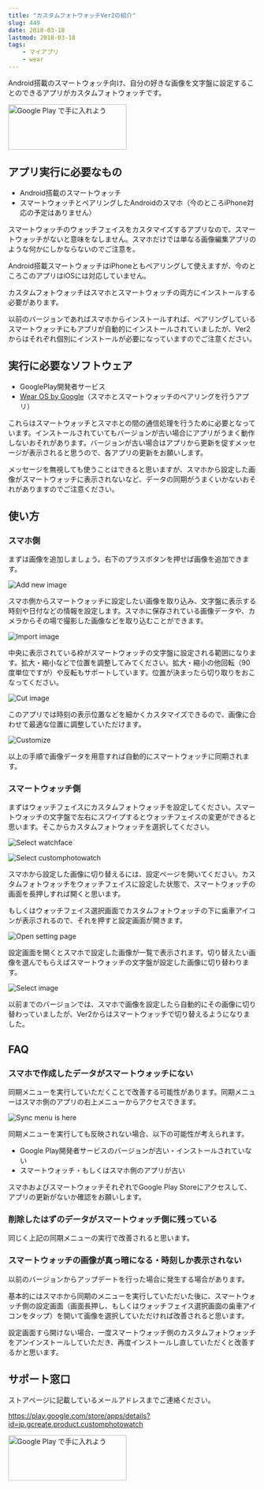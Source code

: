 ```yaml
---
title: "カスタムフォトウォッチVer2の紹介"
slug: 449
date: 2018-03-18
lastmod: 2018-03-18
tags:
    - マイアプリ
    - wear
---
```


Android搭載のスマートウォッチ向け、自分の好きな画像を文字盤に設定することのできるアプリがカスタムフォトウォッチです。

<a href='https://play.google.com/store/apps/details?id=jp.gcreate.product.customphotowatch&#038;pcampaignid=MKT-Other-global-all-co-prtnr-py-PartBadge-Mar2515-1'><img alt='Google Play で手に入れよう' src='https://play.google.com/intl/en_us/badges/images/generic/ja_badge_web_generic.png' width="240" height="92" /></a>


## アプリ実行に必要なもの


<ul>
<li>Android搭載のスマートウォッチ</li>
<li>スマートウォッチとペアリングしたAndroidのスマホ（今のところiPhone対応の予定はありません）</li>
</ul>

スマートウォッチのウォッチフェイスをカスタマイズするアプリなので、スマートウォッチがないと意味をなしません。スマホだけでは単なる画像編集アプリのような何かにしかならないのでご注意を。

Android搭載スマートウォッチはiPhoneともペアリングして使えますが、今のところこのアプリはiOSには対応していません。

カスタムフォトウォッチはスマホとスマートウォッチの両方にインストールする必要があります。

以前のバージョンであればスマホからインストールすれば、ペアリングしているスマートウォッチにもアプリが自動的にインストールされていましたが、Ver2からはそれぞれ個別にインストールが必要になっていますのでご注意ください。


## 実行に必要なソフトウェア


<ul>
<li>GooglePlay開発者サービス</li>
<li><a href="https://play.google.com/store/apps/details?id=com.google.android.wearable.app">Wear OS by Google</a>（スマホとスマートウォッチのペアリングを行うアプリ）</li>
</ul>

これらはスマートウォッチとスマホとの間の通信処理を行うために必要となっています。インストールされていてもバージョンが古い場合にアプリがうまく動作しないおそれがあります。バージョンが古い場合はアプリから更新を促すメッセージが表示されると思うので、各アプリの更新をお願いします。

メッセージを無視しても使うことはできると思いますが、スマホから設定した画像がスマートウォッチに表示されないなど、データの同期がうまくいかないおそれがありますのでご注意ください。


## 使い方



### スマホ側


まずは画像を追加しましょう。右下のプラスボタンを押せば画像を追加できます。

![Add new image](add_new_image.jpg)

スマホ側からスマートウォッチに設定したい画像を取り込み、文字盤に表示する時刻や日付などの情報を設定します。スマホに保存されている画像データや、カメラからその場で撮影した画像などを取り込むことができます。

![Import image](import_image.jpg)

中央に表示されている枠がスマートウォッチの文字盤に設定される範囲になります。拡大・縮小などで位置を調整してみてください。拡大・縮小の他回転（90度単位ですが）や反転もサポートしています。位置が決まったら切り取りをおこなってください。

![Cut image](cut_image.jpg)

このアプリでは時刻の表示位置などを細かくカスタマイズできるので、画像に合わせて最適な位置に調整していただけます。

![Customize](customize.jpg)

以上の手順で画像データを用意すれば自動的にスマートウォッチに同期されます。


### スマートウォッチ側


まずはウォッチフェイスにカスタムフォトウォッチを設定してください。スマートウォッチの文字盤で左右にスワイプするとウォッチフェイスの変更ができると思います。そこからカスタムフォトウォッチを選択してください。

![Select watchface](select_watchface.png)

![Select customphotowatch](select_customphotowatch.png)

スマホから設定した画像に切り替えるには、設定ページを開いてください。カスタムフォトウォッチをウォッチフェイスに設定した状態で、スマートウォッチの画面を長押しすれば開くと思います。

もしくはウォッチフェイス選択画面でカスタムフォトウォッチの下に歯車アイコンが表示されるので、それを押すと設定画面が開きます。

![Open setting page](open_setting_page.png)

設定画面を開くとスマホで設定した画像が一覧で表示されます。切り替えたい画像を選んでもらえばスマートウォッチの文字盤が設定した画像に切り替わります。

![Select image](select_image.png)

以前までのバージョンでは、スマホで画像を設定したら自動的にその画像に切り替わっていましたが、Ver2からはスマートウォッチで切り替えるようになりました。


## FAQ



### スマホで作成したデータがスマートウォッチにない


同期メニューを実行していただくことで改善する可能性があります。同期メニューはスマホ側のアプリの右上メニューからアクセスできます。

![Sync menu is here](sync_menu_is_here.jpg)

同期メニューを実行しても反映されない場合、以下の可能性が考えられます。

<ul>
<li>Google Play開発者サービスのバージョンが古い・インストールされていない</li>
<li>スマートウォッチ・もしくはスマホ側のアプリが古い</li>
</ul>

スマホおよびスマートウォッチそれぞれでGoogle Play Storeにアクセスして、アプリの更新がないか確認をお願いします。


### 削除したはずのデータがスマートウォッチ側に残っている


同じく上記の同期メニューの実行で改善されると思います。


### スマートウォッチの画像が真っ暗になる・時刻しか表示されない


以前のバージョンからアップデートを行った場合に発生する場合があります。

基本的にはスマホから同期のメニューを実行していただいた後に、スマートウォッチ側の設定画面（画面長押し、もしくはウォッチフェイス選択画面の歯車アイコンをタップ）を開いて画像を選択していただければ改善されると思います。

設定画面すら開けない場合、一度スマートウォッチ側のカスタムフォトウォッチをアンインストールしていただき、再度インストールし直していただくと改善するかと思います。


## サポート窓口


ストアページに記載しているメールアドレスまでご連絡ください。

<a href="https://play.google.com/store/apps/details?id=jp.gcreate.product.customphotowatch">https://play.google.com/store/apps/details?id=jp.gcreate.product.customphotowatch</a>

<a href='https://play.google.com/store/apps/details?id=jp.gcreate.product.customphotowatch&#038;pcampaignid=MKT-Other-global-all-co-prtnr-py-PartBadge-Mar2515-1'><img alt='Google Play で手に入れよう' src='https://play.google.com/intl/en_us/badges/images/generic/ja_badge_web_generic.png' width="240" height="92" /></a>


  